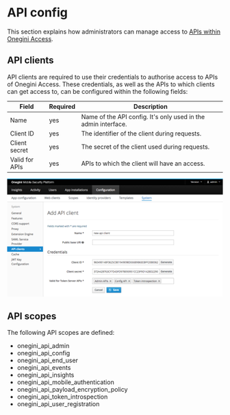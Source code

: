 # API config

This section explains how administrators can manage access to [APIs within Onegini Access](../../api-reference/index.md).

## API clients

API clients are required to use their credentials to authorise access to APIs of Onegini Access. These credentials, as well as the APIs to which 
clients can get access to, can be configured within the following fields:

| Field                       | Required | Description                                                      |
|-----------------------------|----------|------------------------------------------------------------------|
| Name                        | yes      | Name of the API config. It's only used in the admin interface.   |
| Client ID                   | yes      | The identifier of the client during requests.                    |
| Client secret               | yes      | The secret of the client used during requests.                   |
| Valid for APIs              | yes      | APIs to which the client will have an access.                    |

![API Config - Add client](img/api-config-addclient.png)

## API scopes

The following API scopes are defined:

* onegini_api_admin
* onegini_api_config
* onegini_api_end_user
* onegini_api_events
* onegini_api_insights
* onegini_api_mobile_authentication
* onegini_api_payload_encryption_policy
* onegini_api_token_introspection
* onegini_api_user_registration
